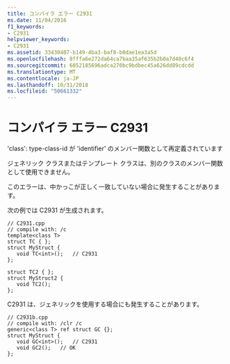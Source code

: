 ```yaml
---
title: コンパイラ エラー C2931
ms.date: 11/04/2016
f1_keywords:
- C2931
helpviewer_keywords:
- C2931
ms.assetid: 33430407-b149-4ba3-baf8-b0dae1ea3a5d
ms.openlocfilehash: 8fffa6e272da64ca7baa35af635b2b0a7d40c6f4
ms.sourcegitcommit: 6052185696adca270bc9bdbec45a626dd89cdcdd
ms.translationtype: MT
ms.contentlocale: ja-JP
ms.lasthandoff: 10/31/2018
ms.locfileid: "50661332"
---
```

# <a name="compiler-error-c2931"></a>コンパイラ エラー C2931

'class': type-class-id が 'identifier' のメンバー関数として再定義されています

ジェネリック クラスまたはテンプレート クラスは、別のクラスのメンバー関数として使用できません。

このエラーは、中かっこが正しく一致していない場合に発生することがあります。

次の例では C2931 が生成されます。

```
// C2931.cpp
// compile with: /c
template<class T>
struct TC { };
struct MyStruct {
   void TC<int>();   // C2931
};

struct TC2 { };
struct MyStruct2 {
   void TC2();
};
```

C2931 は、ジェネリックを使用する場合にも発生することがあります。

```
// C2931b.cpp
// compile with: /clr /c
generic<class T> ref struct GC {};
struct MyStruct {
   void GC<int>();   // C2931
   void GC2();   // OK
};
```